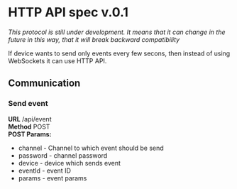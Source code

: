 # HTTP API spec v.0.1

*This protocol is still under development. It means that it can change in the future in this way, that it will break backward compatibility*

If device wants to send only events every few secons, then instead of using WebSockets it can use HTTP API.


## Communication

### Send event

**URL**     /api/event  
**Method**  POST  
**POST Params:**  

* channel - Channel to which event should be send
* password - channel password
* device - device which sends event
* eventId - event ID
* params - event params

